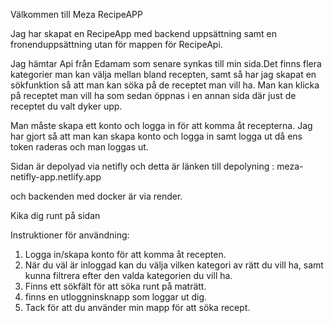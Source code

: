 Välkommen till Meza RecipeAPP

Jag har skapat en RecipeApp med backend uppsättning samt en fronenduppsättning utan för mappen för RecipeApi.

Jag hämtar Api från Edamam som senare synkas till min sida.Det finns flera kategorier man kan välja mellan bland recepten, samt så har jag skapat en sökfunktion så att man kan söka på de receptet man vill ha. Man kan klicka på receptet man vill ha som sedan öppnas i en annan sida där just de receptet du valt dyker upp. 


Man måste skapa ett konto och logga in för att komma åt recepterna. 
Jag har gjort så att man kan skapa konto och logga in samt logga ut då ens token raderas och man loggas ut. 

Sidan är depolyad via netifly  och detta är länken till depolyning : meza-netifly-app.netlify.app

och backenden med docker är via render. 


Kika dig runt på sidan 


Instruktioner för användning: 
1. Logga in/skapa konto för att komma åt recepten.
2. När du väl är inloggad kan du välja vilken kategori av rätt du vill ha, samt kunna filtrera efter den valda kategorien du vill ha.
3. Finns ett sökfält för att söka runt på maträtt.
4. finns en utloggninsknapp som loggar ut dig.
5. Tack för att du använder min mapp för att söka recept. 